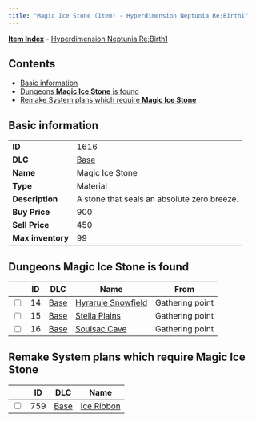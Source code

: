 ```yaml
---
title: "Magic Ice Stone (Item) - Hyperdimension Neptunia Re;Birth1"
---
```


[**Item Index**](/neptunia/rb1/item/index.html) - [Hyperdimension Neptunia Re;Birth1](/neptunia/rb1)

## Contents

- [Basic information](#basic-information)
- [Dungeons **Magic Ice Stone** is found](#dungeons-magic-ice-stone-is-found)
- [Remake System plans which require **Magic Ice Stone**](#remake-system-plans-which-require-magic-ice-stone)

## Basic information

|   |   |
| -- | -- |
| **ID** | 1616 |
| **DLC** | [Base](/neptunia/rb1/dlc/1-base.html) |
| **Name** | Magic Ice Stone |
| **Type** | Material |
| **Description** | A stone that seals an absolute zero breeze. |
| **Buy Price** | 900 |
| **Sell Price** | 450 |
| **Max inventory** | 99 |


## Dungeons **Magic Ice Stone** is found

|    | ID | DLC | Name | From |
| -- | -- | --- | ---- | ---- |
| <input type="checkbox" id="rb1-dungeon-1-14" class="trackbox" /> | 14 | [Base](/neptunia/rb1/dlc/1-base.html) | [Hyrarule Snowfield](/neptunia/rb1/dungeon/1-14-hyrarule-snowfield.html) | Gathering point |
| <input type="checkbox" id="rb1-dungeon-1-15" class="trackbox" /> | 15 | [Base](/neptunia/rb1/dlc/1-base.html) | [Stella Plains](/neptunia/rb1/dungeon/1-15-stella-plains.html) | Gathering point |
| <input type="checkbox" id="rb1-dungeon-1-16" class="trackbox" /> | 16 | [Base](/neptunia/rb1/dlc/1-base.html) | [Soulsac Cave](/neptunia/rb1/dungeon/1-16-soulsac-cave.html) | Gathering point |


## Remake System plans which require **Magic Ice Stone**

|    | ID | DLC | Name |
| -- | -- | --- | ---- |
| <input type="checkbox" id="rb1-quest-1-759" class="trackbox" /> | 759 | [Base](/neptunia/rb1/dlc/1-base.html) | [Ice Ribbon](/neptunia/rb1/quest/1-759-ice-ribbon.html) |

